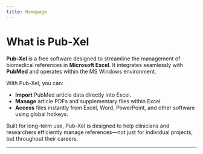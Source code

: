 ```yaml
---
title: Homepage
---
```


# What is Pub-Xel

**Pub-Xel** is a free software designed to streamline the management of biomedical references in **Microsoft Excel**. It integrates seamlessly with **PubMed** and operates within the MS Windows environment.

With Pub-Xel, you can:  
- **Import** PubMed article data directly into Excel.  
- **Manage** article PDFs and supplementary files within Excel.  
- **Access** files instantly from Excel, Word, PowerPoint, and other software using global hotkeys.

Built for long-term use, Pub-Xel is designed to help clinicians and researchers efficiently manage references—not just for individual projects, but throughout their careers.
<hr />
